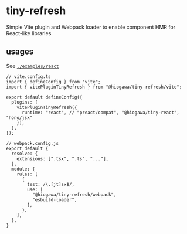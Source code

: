 # tiny-refresh

Simple Vite plugin and Webpack loader to enable component HMR for React-like libraries

## usages

See [`./examples/react`](./examples/react)

```tsx
// vite.config.ts
import { defineConfig } from "vite";
import { vitePluginTinyRefresh } from "@hiogawa/tiny-refresh/vite";

export default defineConfig({
  plugins: [
    vitePluginTinyRefresh({
      runtime: "react", // "preact/compat", "@hiogawa/tiny-react", "hono/jsx"
    }),
  ],
});

// webpack.config.js
export default {
  resolve: {
    extensions: [".tsx", ".ts", "..."],
  },
  module: {
    rules: [
      {
        test: /\.[jt]sx$/,
        use: [
          "@hiogawa/tiny-refresh/webpack",
          "esbuild-loader",
        ],
      },
    ],
  },
}
```
